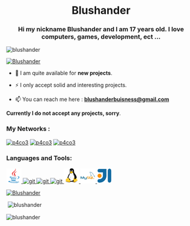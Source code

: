 <h1 align="center">Blushander</h1>
<h3 align="center">Hi my nickname Blushander and I am 17 years old. I love computers, games, development, ect ...</h3>

<p align="left"> <img src="https://komarev.com/ghpvc/?username=blushander&label=Profile%20views&color=0e75b6&style=flat" alt="blushander" /> </p>

<p align="left"> <a href="https://github.com/ryo-ma/github-profile-trophy"><img src="https://github-profile-trophy.vercel.app/?username=blushander&theme=onedark" alt="Blushander" /></a> </p>


- 🚀 I am quite available for **new projects**.

- ⚡ I only accept solid and interesting projects.

- 📫 You can reach me here : **blushanderbuisness@gmail.com**

**Currently I do not accept any projects, sorry**.

<h3 align="left">My Networks :</h3>
<p align="left">
<a href="dsc.bio/blushander" target="blank"><img align="center" src="https://discord.com/assets/f9bb9c4af2b9c32a2c5ee0014661546d.png" alt="p4co3" height="60" width="54" /></a>
<a href="twitter.com/blushander" target="blank"><img align="center" src="https://upload.wikimedia.org/wikipedia/fr/thumb/c/c8/Twitter_Bird.svg/300px-Twitter_Bird.svg.png" alt="p4co3" height="45" width="54" /></a>
<a href="twitch.tv/blushander_" target="blank"><img align="center" src="https://assets.help.twitch.tv/Glitch_Purple_RGB.png" alt="p4co3" height="55" width="50" /></a>
</p>

<h3 align="left">Languages and Tools:</h3>
<p align="left">
<a href="https://www.java.com/" target="_blank"> <img src="https://raw.githubusercontent.com/devicons/devicon/master/icons/java/java-original.svg" alt="git" width="40" height="40"/> </a>
<a href="www.spigotmc.org" target="_blank"> <img src="https://static.spigotmc.org/img/spigot-og.png" alt="git" width="40" height="40"/> </a>
<a href="https://files.minecraftforge.net/" target="_blank"> <img src="https://images-wixmp-ed30a86b8c4ca887773594c2.wixmp.com/f/4b676c52-a1ab-4211-bb84-6c1c938555d4/d99psnh-751047f6-e227-4880-b4b6-376897cd03c0.png?token=eyJ0eXAiOiJKV1QiLCJhbGciOiJIUzI1NiJ9.eyJzdWIiOiJ1cm46YXBwOjdlMGQxODg5ODIyNjQzNzNhNWYwZDQxNWVhMGQyNmUwIiwiaXNzIjoidXJuOmFwcDo3ZTBkMTg4OTgyMjY0MzczYTVmMGQ0MTVlYTBkMjZlMCIsIm9iaiI6W1t7InBhdGgiOiJcL2ZcLzRiNjc2YzUyLWExYWItNDIxMS1iYjg0LTZjMWM5Mzg1NTVkNFwvZDk5cHNuaC03NTEwNDdmNi1lMjI3LTQ4ODAtYjRiNi0zNzY4OTdjZDAzYzAucG5nIn1dXSwiYXVkIjpbInVybjpzZXJ2aWNlOmZpbGUuZG93bmxvYWQiXX0.Uy3AEKOPM_9MckA4rtNHBvBzi5GlatRL9bk9Asd9Qnk" alt="git" width="40" height="40"/> </a>
<a href="https://git-scm.com/" target="_blank"> <img src="https://www.vectorlogo.zone/logos/git-scm/git-scm-icon.svg" alt="git" width="40" height="40"/> </a>  
<a href="https://www.linux.org/" target="_blank"> <img src="https://raw.githubusercontent.com/devicons/devicon/master/icons/linux/linux-original.svg" alt="linux" width="40" height="40"/> </a> 
<a href="https://www.mysql.com/" target="_blank"> <img src="https://raw.githubusercontent.com/devicons/devicon/master/icons/mysql/mysql-original-wordmark.svg" alt="mysql" width="40" height="40"/> </a>
<a href="www.jetbrains.com" target="_blank"> <img src="https://raw.githubusercontent.com/devicons/devicon/master/icons/intellij/intellij-original.svg" alt="git" width="40" height="40"/> </a>
</p>

<p align="left"> <a href="https://github.com/anuraghazra/github-readme-stats"><img src="https://github-readme-stats.vercel.app/api/top-langs/?username=blushander" alt="Blushander" /></a> </p>

<p>&nbsp;<img align="center" src="https://github-readme-stats.vercel.app/api?username=blushander&show_icons=true&locale=en" alt="blushander" /></p>

<p><img align="center" src="https://github-readme-streak-stats.herokuapp.com/?user=blushander&" alt="blushander" /></p>

